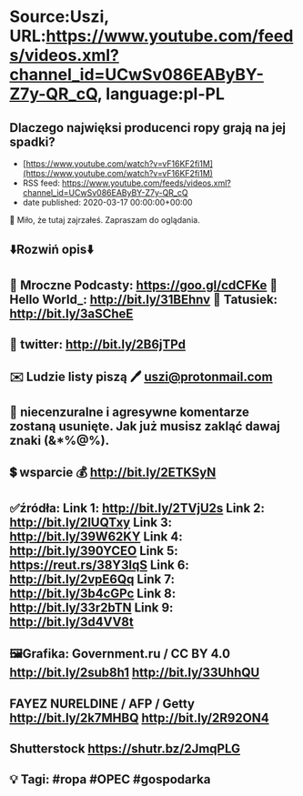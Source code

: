 # Source:Uszi, URL:https://www.youtube.com/feeds/videos.xml?channel_id=UCwSv086EAByBY-Z7y-QR_cQ, language:pl-PL

## Dlaczego najwięksi producenci ropy grają na jej spadki?
 - [https://www.youtube.com/watch?v=vF16KF2fi1M](https://www.youtube.com/watch?v=vF16KF2fi1M)
 - RSS feed: https://www.youtube.com/feeds/videos.xml?channel_id=UCwSv086EAByBY-Z7y-QR_cQ
 - date published: 2020-03-17 00:00:00+00:00

🤪 Miło, że tutaj zajrzałeś.  Zapraszam do oglądania.

⬇️Rozwiń opis⬇️
-------------------------------------------------------------
👀 Mroczne Podcasty: https://goo.gl/cdCFKe
👀 Hello World_: http://bit.ly/31BEhnv
👀 Tatusiek: http://bit.ly/3aSCheE
-------------------------------------------------------------
👀 twitter: http://bit.ly/2B6jTPd
-------------------------------------------------------------
✉️ Ludzie listy piszą 
🖊️ uszi@protonmail.com
-------------------------------------------------------------
👺 niecenzuralne i agresywne komentarze zostaną usunięte.  Jak już musisz zakląć dawaj znaki (&*%@%).
-------------------------------------------------------------
💲 wsparcie
💰 http://bit.ly/2ETKSyN
-------------------------------------------------------------
✅źródła:
Link 1:                   http://bit.ly/2TVjU2s
Link 2:                   http://bit.ly/2IUQTxy
Link 3:                   http://bit.ly/39W62KY
Link 4:                   http://bit.ly/390YCEO
Link 5:                   https://reut.rs/38Y3lqS
Link 6:                   http://bit.ly/2vpE6Qq
Link 7:                   http://bit.ly/3b4cGPc
Link 8:                   http://bit.ly/33r2bTN
Link 9:                   http://bit.ly/3d4VV8t
---------------------------------------------------------------
🖼Grafika: 
Government.ru / CC BY 4.0
http://bit.ly/2sub8h1
http://bit.ly/33UhhQU
---
FAYEZ NURELDINE / AFP / Getty 
http://bit.ly/2k7MHBQ
http://bit.ly/2R92ON4
---
Shutterstock
https://shutr.bz/2JmqPLG
-------------------------------------------------------------
💡 Tagi: #ropa #OPEC #gospodarka
-------------------------------------------------------------

